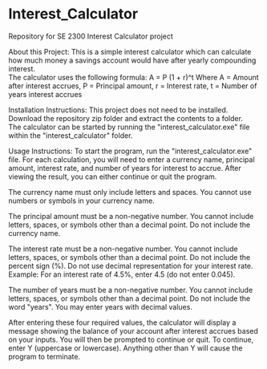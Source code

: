 # Interest_Calculator
Repository for SE 2300 Interest Calculator project

About this Project:
This is a simple interest calculator which can calculate how much money a savings account would have after yearly compounding interest.  
The calculator uses the following formula:
A = P (1 + r)^t
Where A = Amount after interest accrues,
P = Principal amount,
r = Interest rate,
t = Number of years interest accrues


Installation Instructions:
This project does not need to be installed.  Download the repository zip folder and extract the contents to a folder.  
The calculator can be started by running the "interest_calculator.exe" file within the "interest_calculator" folder. 


Usage Instructions:
To start the program, run the "interest_calculator.exe" file.  For each calculation, you will need to enter a currency name, principal amount, interest rate, and number of years for interest to accrue.  After viewing the result, you can either continue or quit the program.

The currency name must only include letters and spaces.  You cannot use numbers or symbols in your currency name.

The principal amount must be a non-negative number.  You cannot include letters, spaces, or symbols other than a decimal point.  Do not include the currency name.

The interest rate must be a non-negative number.  You cannot include letters, spaces, or symbols other than a decimal point.  Do not include the percent sign (%).  Do not use decimal representation for your interest rate.  
Example: For an interest rate of 4.5%, enter 4.5 (do not enter 0.045).

The number of years must be a non-negative number.  You cannot include letters, spaces, or symbols other than a decimal point.  Do not include the word "years".  You may enter years with decimal values.

After entering these four required values, the calculator will display a message showing the balance of your account after interest accrues based on your inputs.  You will then be prompted to continue or quit.  To continue, enter Y (uppercase or lowercase).  Anything other than Y will cause the program to terminate.
